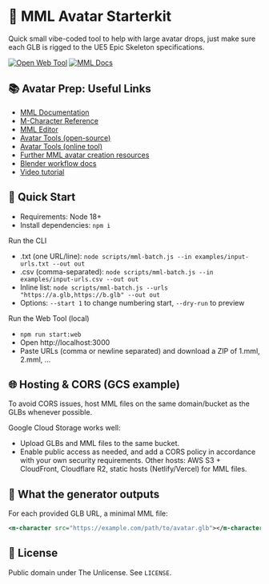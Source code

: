 # 🧰 MML Avatar Starterkit

Quick small vibe-coded tool to help with large avatar drops, just make sure each GLB is rigged to the UE5 Epic Skeleton specifications.

[![Open Web Tool](https://img.shields.io/badge/Web%20Tool-Generate%20MML%20ZIP-22d3ee?style=for-the-badge)](https://mml-avatar-starterkit.onrender.com/) [![MML Docs](https://img.shields.io/badge/MML-Docs-4b5563?style=for-the-badge)](https://mml.io/docs)



## 📚 Avatar Prep: Useful Links
- [MML Documentation](https://mml.io/docs)
- [M-Character Reference](https://mml.io/docs/reference/elements/m-character)
- [MML Editor](https://mmleditor.com/)
- [Avatar Tools (open-source)](https://github.com/mml-io/avatar-tools)
- [Avatar Tools (online tool)](https://directivecreator.com/avatar)
- [Further MML avatar creation resources](https://directivecreator.com/mml/avatar-tutorial)
- [Blender workflow docs](https://docs.msquared.io/tutorials-and-features/avatars/creating-mml-avatars-with-blender-and-free-rigging-tools)
- [Video tutorial](https://www.youtube.com/watch?v=0m5xAzhoGkQ)


## 🚀 Quick Start
- Requirements: Node 18+
- Install dependencies: `npm i`

Run the CLI
- .txt (one URL/line): `node scripts/mml-batch.js --in examples/input-urls.txt --out out`
- .csv (comma-separated): `node scripts/mml-batch.js --in examples/input-urls.csv --out out`
- Inline list: `node scripts/mml-batch.js --urls "https://a.glb,https://b.glb" --out out`
- Options: `--start 1` to change numbering start, `--dry-run` to preview

Run the Web Tool (local)
- `npm run start:web`
- Open http://localhost:3000
- Paste URLs (comma or newline separated) and download a ZIP of 1.mml, 2.mml, ...

## 🌐 Hosting & CORS (GCS example)
To avoid CORS issues, host MML files on the same domain/bucket as the GLBs whenever possible.

Google Cloud Storage works well:
- Upload GLBs and MML files to the same bucket.
- Enable public access as needed, and add a CORS policy in accordance with your own security requirements.
Other hosts: AWS S3 + CloudFront, Cloudflare R2, static hosts (Netlify/Vercel) for MML files.


## 🧪 What the generator outputs
For each provided GLB URL, a minimal MML file:

```xml
<m-character src="https://example.com/path/to/avatar.glb"></m-character>
```



## 📄 License
Public domain under The Unlicense. See `LICENSE`.
